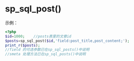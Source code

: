 # sp_sql_post()

示例：
```php
<?php
$id=1000;    //posts表里的文章id
$posts=sp_sql_post($id,'field:post_title,post_content;');
print_r($posts);
//field 的可选参数已在sp_sql_posts()中说明
//smeta 处理方法已在sp_sql_posts()中说明 
```
